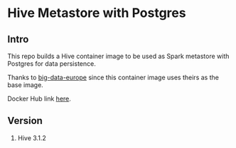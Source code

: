 # Hive Metastore with Postgres

## Intro
This repo builds a Hive container image to be used as Spark metastore with Postgres for data persistence. 

Thanks to [big-data-europe](https://github.com/big-data-europe) since this container image uses theirs as the base image.

Docker Hub link [here](https://hub.docker.com/repository/docker/gamberooni/hive-postgres-metastore).

## Version
1. Hive 3.1.2